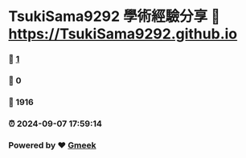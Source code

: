# TsukiSama9292 學術經驗分享 :link: https://TsukiSama9292.github.io 
### :page_facing_up: [1](https://TsukiSama9292.github.io/tag.html) 
### :speech_balloon: 0 
### :hibiscus: 1916 
### :alarm_clock: 2024-09-07 17:59:14 
### Powered by :heart: [Gmeek](https://github.com/Meekdai/Gmeek)
